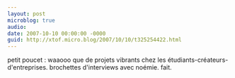 ```yaml
---
layout: post
microblog: true
audio: 
date: 2007-10-10 00:00:00 -0000
guid: http://xtof.micro.blog/2007/10/10/t325254422.html
---
```

petit poucet : waaooo que de projets vibrants chez les étudiants-créateurs-d'entreprises. brochettes d'interviews avec noémie. fait.

